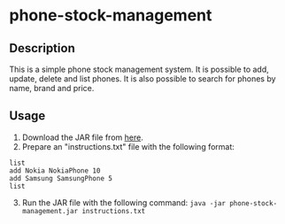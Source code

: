 # phone-stock-management

## Description
This is a simple phone stock management system. It is possible to add, update, delete and list phones. It is also possible to search for phones by name, brand and price.

## Usage
1. Download the JAR file from [here](https://some-link.com).
2. Prepare an "instructions.txt" file with the following format:
```
list
add Nokia NokiaPhone 10
add Samsung SamsungPhone 5
list
```
3. Run the JAR file with the following command: `java -jar phone-stock-management.jar instructions.txt`